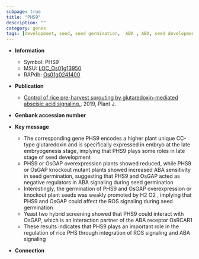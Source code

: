 ```yaml
---
subpage: true
title: "PHS9"
description: ""
category: genes
tags: [development, seed, seed germination,  ABA , ABA, seed development]
---
```


* **Information**  
    + Symbol: PHS9  
    + MSU: [LOC_Os01g13950](http://rice.plantbiology.msu.edu/cgi-bin/ORF_infopage.cgi?orf=LOC_Os01g13950)  
    + RAPdb: [Os01g0241400](http://rapdb.dna.affrc.go.jp/viewer/gbrowse_details/irgsp1?name=Os01g0241400)  

* **Publication**  
    + [Control of rice pre-harvest sprouting by glutaredoxin-mediated abscisic acid signaling.](http://www.ncbi.nlm.nih.gov/pubmed?term=Control+of+rice+pre-harvest+sprouting+by+glutaredoxin-mediated+abscisic+acid+signaling.%5BTitle%5D), 2019, Plant J.

* **Genbank accession number**  

* **Key message**  
    + The corresponding gene PHS9 encodes a higher plant unique CC-type glutaredoxin and is specifically expressed in embryo at the late embryogenesis stage, implying that PHS9 plays some roles in late stage of seed development
    + PHS9 or OsGAP overexpression plants showed reduced, while PHS9 or OsGAP knockout mutant plants showed increased ABA sensitivity in seed germination, suggesting that PHS9 and OsGAP acted as negative regulators in ABA signaling during seed germination
    + Interestingly, the germination of PHS9 and OsGAP overexpression or knockout plant seeds was weakly promoted by H2 O2 , implying that PHS9 and OsGAP could affect the ROS signaling during seed germination
    + Yeast two hybrid screening showed that PHS9 could interact with OsGAP, which is an interaction partner of the ABA receptor OsRCAR1
    + These results indicates that PHS9 plays an important role in the regulation of rice PHS through integration of ROS signaling and ABA signaling

* **Connection**  



